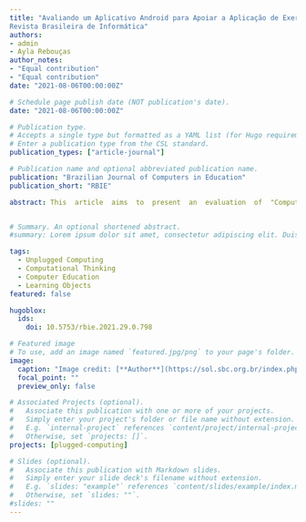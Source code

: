 ```yaml
---
title: "Avaliando um Aplicativo Android para Apoiar a Aplicação de Exercícios de Computação Desplugada
Revista Brasileira de Informática"
authors:
- admin
- Ayla Rebouças
author_notes:
- "Equal contribution"
- "Equal contribution"
date: "2021-08-06T00:00:00Z"

# Schedule page publish date (NOT publication's date).
date: "2021-08-06T00:00:00Z"

# Publication type.
# Accepts a single type but formatted as a YAML list (for Hugo requirements).
# Enter a publication type from the CSL standard.
publication_types: ["article-journal"]

# Publication name and optional abbreviated publication name.
publication: "Brazilian Journal of Computers in Education"
publication_short: "RBIE"

abstract: This  article  aims  to  present  an  evaluation  of  "Computação  Plugada",  an  Android  application  developed  with  the purpose of making easier the dissemination of unplugged computing activities, thus giving its users the development of skills related to computational thinking. The idea of the application is that it can simplify the application of these activities in the classroom. However, it can also allow individual users to accomplish these activities by receiving automatic feedback. Online questionnaires were sent to students and to computer science teachers who already had experience  with  unplugged  computing.  We  have  also  performed  a  spontaneous  observation.  Its  purpose  was  to identify some aspects such as interest and collaboration of the students of three classes of the first year of high school submitted to the use of the application in the classroom. There was also a semistructured interview with the teacher. The results presented give evidence that the application may be suitable for individual or classroom use. We have observed  that  its  use  in  the  classroom  may  lead  to  more  interaction  between  the  students  and to  collaborative learning. Besides, it seems to be an easier way to apply activities that stimulate computational thinking.Keywords:Unplugged Computing; Computational Thinking; Computer Science Education.


# Summary. An optional shortened abstract.
#summary: Lorem ipsum dolor sit amet, consectetur adipiscing elit. Duis posuere tellus ac convallis placerat. Proin tincidunt magna sed ex sollicitudin condimentum.

tags:
  - Unplugged Computing
  - Computational Thinking
  - Computer Education
  - Learning Objects
featured: false

hugoblox:
  ids:
    doi: 10.5753/rbie.2021.29.0.798

# Featured image
# To use, add an image named `featured.jpg/png` to your page's folder. 
image:
  caption: "Image credit: [**Author**](https://sol.sbc.org.br/index.php/wei/article/view/6654/6550)"
  focal_point: ""
  preview_only: false

# Associated Projects (optional).
#   Associate this publication with one or more of your projects.
#   Simply enter your project's folder or file name without extension.
#   E.g. `internal-project` references `content/project/internal-project/index.md`.
#   Otherwise, set `projects: []`.
projects: [plugged-computing]

# Slides (optional).
#   Associate this publication with Markdown slides.
#   Simply enter your slide deck's filename without extension.
#   E.g. `slides: "example"` references `content/slides/example/index.md`.
#   Otherwise, set `slides: ""`.
#slides: ""
---
```

